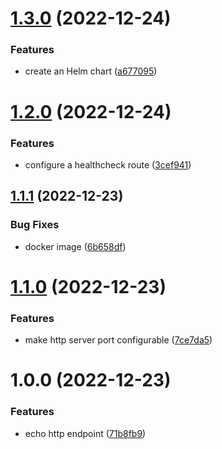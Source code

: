 # [1.3.0](https://github.com/jgiovaresco/apim-samples/compare/1.2.0...1.3.0) (2022-12-24)


### Features

* create an Helm chart ([a677095](https://github.com/jgiovaresco/apim-samples/commit/a677095413972d3d5cb343fe5fc3804fb85348f0))

# [1.2.0](https://github.com/jgiovaresco/apim-samples/compare/1.1.1...1.2.0) (2022-12-24)


### Features

* configure a healthcheck route ([3cef941](https://github.com/jgiovaresco/apim-samples/commit/3cef941c637f1b7b5c2ca57d5517397f431b2eda))

## [1.1.1](https://github.com/jgiovaresco/apim-samples/compare/1.1.0...1.1.1) (2022-12-23)


### Bug Fixes

* docker image ([6b658df](https://github.com/jgiovaresco/apim-samples/commit/6b658df7b90602b588089e35045f28715adcde27))

# [1.1.0](https://github.com/jgiovaresco/apim-samples/compare/1.0.0...1.1.0) (2022-12-23)


### Features

* make http server port configurable ([7ce7da5](https://github.com/jgiovaresco/apim-samples/commit/7ce7da544aadc7bfa3892790e8c4aad5ac1ce5c8))

# 1.0.0 (2022-12-23)


### Features

* echo http endpoint ([71b8fb9](https://github.com/jgiovaresco/apim-samples/commit/71b8fb941ed702f8306e84e9a98f5c6d9ca25c1b))
